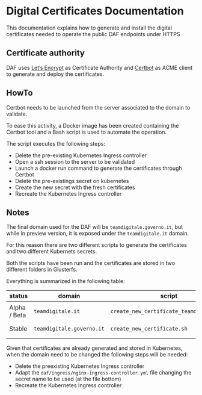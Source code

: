 # Digital Certificates Documentation #

This documentation explains how to generate and install the digital certificates needed to operate the public DAF endpoints under HTTPS

## Certificate authority ##

DAF uses [Let’s Encrypt](https://letsencrypt.org "Let’s Encrypt") as Certificate Authority and [Certbot](https://certbot.eff.org) as ACME client to generate and deploy the certificates.

## HowTo ##

Certbot needs to be launched from the server associated to the domain to validate.

To ease this activity, a Docker image has been created containing the Certbot tool and a Bash script is used to automate the operation.

The script executes the following steps:
 * Delete the pre-existing Kubernetes Ingress controller
 * Open a ssh session to the server to be validated
 * Launch a docker run command to generate the certificates through Certbot
 * Delete the pre-existings secret on kubernetes
 * Create the new secret with the fresh certificates
 * Recreate the Kubernetes Ingress controller

## Notes ##

The final domain used for the DAF will be ``teamdigitale.governo.it``, but while in preview version, it is exposed under the ``teamdigitale.it`` domain.

For this reason there are two different scripts to generate the certificates and two different Kubernets secrets.

Both the scripts have been run and the certificates are stored in two different folders in Glusterfs.

Everything is summarized in the following table:

| status       | domain                      | script                                     | secret                          | folder                                          |
|--------------|-----------------------------|--------------------------------------------|---------------------------------|-------------------------------------------------|
| Alpha / Beta | ``teamdigitale.it``         | ``create_new_certificate_teamdigitale.sh`` | ``tls-daf-teamdigitale-secret`` | ``/glusterfs/volume1/certbot/confTeamdigitale`` |
| Stable       | ``teamdigitale.governo.it`` | ``create_new_certificate.sh``              | ``tls-daf-secret``              | ``/glusterfs/volume1/certbot/conf``             |
|              |                             |                                            |                                 |                                                 |

Given that certificates are already generated and stored in Kubernetes, when the domain need to be changed the following steps will be needed:
  * Delete the preexisting Kubernetes Ingress controller
  * Adapt the ``daf/ingress/nginx-ingress-controller.yml`` file changing the secret name to be used (at the file bottom)
  * Recreate the Kubernetes Ingress controller
